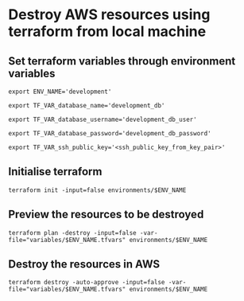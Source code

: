 # Destroy AWS resources using terraform from local machine

## Set terraform variables through environment variables

    export ENV_NAME='development'

    export TF_VAR_database_name='development_db'

    export TF_VAR_database_username='development_db_user'

    export TF_VAR_database_password='development_db_password'

    export TF_VAR_ssh_public_key='<ssh_public_key_from_key_pair>'

## Initialise terraform

    terraform init -input=false environments/$ENV_NAME

## Preview the resources to be destroyed

    terraform plan -destroy -input=false -var-file="variables/$ENV_NAME.tfvars" environments/$ENV_NAME

## Destroy the resources in AWS

    terraform destroy -auto-approve -input=false -var-file="variables/$ENV_NAME.tfvars" environments/$ENV_NAME